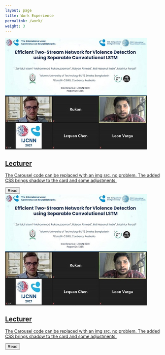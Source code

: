 ```yaml
---
layout: page
title: Work Experience
permalink: /work/
weight: 3
---
```

<div class="card-decks m-3 mt-5">

  <div class="wow animated fadeIn" data-wow-delay=".15s">
    <a href="#" class="project card text-themed">
      <div class="row">
        <div class="col-md-4">
        <img src="https://raw.githubusercontent.com/zahid58/zahid58.github.io/main/images/acts/covers/ijcnn_conf.jpg?token=AH3A5QDFCI7FKEPOWXYJF63BETORY" class="card-img-top">
        </div>
        <div class="col-md-8">
          <div class="card-body">
            <h2 class="card-title mt-2">Lecturer</h2>
            <p class="card-text">
                The Carousel code can be replaced with an img src, no problem. The added CSS brings shadow to the card and some adjustments.
            </p>
            <button class="btn">Read</button>
          </div>
        </div>
      </div>
    </a>
  </div>

  <div class="wow animated fadeIn" data-wow-delay=".15s">
    <a href="#" class="project card text-themed">
      <div class="row">
        <div class="col-md-4">
        <img src="https://raw.githubusercontent.com/zahid58/zahid58.github.io/main/images/acts/covers/ijcnn_conf.jpg?token=AH3A5QDFCI7FKEPOWXYJF63BETORY" class="img-fluid">
        </div>
        <div class="col-md-8">
          <h2 class="card-title mt-2">Lecturer</h2>
          <p class="card-text">
              The Carousel code can be replaced with an img src, no problem. The added CSS brings shadow to the card and some adjustments.
          </p>
          <button class="btn">Read</button>
        </div>
      </div>
    </a>
  </div>

</div>
<!-- <div class="row">
{% include work/timeline.html %}
</div> -->